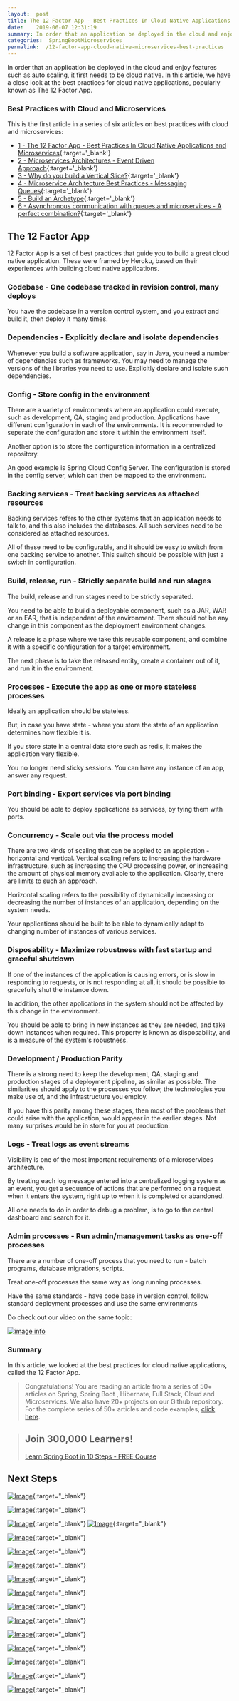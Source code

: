 ```yaml
---
layout:  post
title: The 12 Factor App - Best Practices In Cloud Native Applications and Microservices
date:    2019-06-07 12:31:19
summary: In order that an application be deployed in the cloud and enjoy features such as auto scaling, it first needs to be cloud native. In this article, we have a close look at the best practices for cloud native applications, popularly known as The 12 Factor App. 
categories:  SpringBootMicroservices
permalink:  /12-factor-app-cloud-native-microservices-best-practices
---
```


In order that an application be deployed in the cloud and enjoy features such as auto scaling, it first needs to be cloud native. In this article, we have a close look at the best practices for cloud native applications, popularly known as The 12 Factor App. 

### Best Practices with Cloud and Microservices

This is the first article in a series of six articles on best practices with cloud and microservices:
- [1 - The 12 Factor App - Best Practices In Cloud Native Applications and Microservices](/12-factor-app-cloud-native-microservices-best-practices){:target='_blank'}
- [2 - Microservices Architectures - Event Driven Approach](/introduction-to-event-driven-architectures-with-microservices){:target='_blank'}
- [3 - Why do you build a Vertical Slice?](/software-best-practices-building-a-vertical-slice){:target='_blank'}
- [4 - Microservice Architecture Best Practices - Messaging Queues](/messaging-queues-and-asynchronous-communication-in-microservices){:target='_blank'}
- [5 - Build an Archetype](/creating-archetypes-in-microservices-architectures-best-practices){:target='_blank'}
- [6 - Asynchronous communication with queues and microservices - A perfect combination?](/asynchronous-communication-with-queues-in-microservices){:target='_blank'}

## The 12 Factor App

12 Factor App is a set of best practices that guide you to build a great cloud native application. These were framed by Heroku, based on their experiences with building cloud native applications. 

### Codebase - One codebase tracked in revision control, many deploys

You have the codebase in a version control system, and you extract and build it, then deploy it many times.

### Dependencies - Explicitly declare and isolate dependencies

Whenever you build a software application, say in Java, you need a number of dependencies such as frameworks. You may need to manage the versions of the libraries you need to use. Explicitly declare and isolate such dependencies.

### Config - Store config in the environment

There are a variety of environments where an application could execute, such as development, QA, staging and production. Applications have different configuration in each of the environments. It is recommended to seperate the configuration and store it within the environment itself.

Another option is to store the configuration information in a centralized repository. 

An good example is Spring Cloud Config Server. The configuration is stored in the config server, which can then be mapped to the environment.

###  Backing services - Treat backing services as attached resources

Backing services refers to the other systems that an application needs to talk to, and this also includes the databases. All such services need to be considered as attached resources. 

All of these need to be configurable, and it should be easy to switch from one backing service to another. This switch should be possible with just a switch in configuration.  

### Build, release, run - Strictly separate build and run stages

The build, release and run stages need to be strictly separated. 

You need to be able to build a deployable component, such as a JAR, WAR or an EAR, that is independent of the environment. There should not be any change in this component as the deployment environment changes. 

A release is a phase where we take this reusable component, and combine it with a specific configuration for a target environment. 

The next phase is to take the released entity, create a container out of it, and run it in the environment.

### Processes - Execute the app as one or more stateless processes

Ideally an application should be stateless.

But, in case you have state - where you store the state of an application determines how flexible it is. 

If you store state in a central data store such as redis, it makes the application very flexible. 

You no longer need sticky sessions. You can have any instance of an app, answer any request. 

### Port binding - Export services via port binding

You should be able to deploy applications as services, by tying them with ports.

### Concurrency - Scale out via the process model

There are two kinds of scaling that can be applied to an application - horizontal and vertical. Vertical scaling refers to increasing the hardware infrastructure, such as increasing the CPU processing power, or increasing the amount of physical memory available to the application. Clearly, there are limits to such an approach.

Horizontal scaling refers to the possibility of dynamically increasing or decreasing the number of instances of an application, depending on the system needs. 

Your applications should be built to be able to dynamically adapt to changing number of instances of various services. 

### Disposability - Maximize robustness with fast startup and graceful shutdown

If one of the instances of the application is causing errors, or is slow in responding to requests, or is not responding at all, it should be possible to gracefully shut the instance down. 

In addition, the other applications in the system should not be affected by this change in the environment. 

You should be able to bring in new instances as they are needed, and take down instances when required. This property is known as disposability, and is a measure of the system's robustness.

### Development / Production Parity

There is a strong need to keep the development, QA, staging and production stages of a deployment pipeline, as similar as possible. The similarities should apply to the processes you follow, the technologies you make use of, and the infrastructure you employ. 

If you have this parity among these stages, then most of the problems that could arise with the application, would appear in the earlier stages. Not many surprises would be in store for you at production. 

### Logs - Treat logs as event streams

Visibility is one of the most important requirements of a microservices architecture.

By treating each log message entered into a centralized logging system as an event, you get a sequence of actions that are performed on a request when it enters the system, right up to when it is completed or abandoned. 

All one needs to do in order to debug a problem, is to go to the central dashboard and search for it.

### Admin processes - Run admin/management tasks as one-off processes

There are a number of one-off process that you need to run - batch programs, database migrations, scripts.

Treat one-off processes the same way as long running processes.

Have the same standards - have code base in version control, follow standard deployment processes and use the same environments

Do check out our video on the same topic:

[![image info](images/Capture-068-01.png)](https://www.youtube.com/watch?v=wjqBxJX35fU)

### Summary

In this article, we looked at the best practices for cloud native applications, called the 12 Factor App.

> Congratulations! You are reading an article from a series of 50+ articles on Spring, Spring Boot , Hibernate, Full Stack, Cloud and Microservices. We also have 20+ projects on our Github repository. For the complete series of 50+ articles and code examples, [click here](https://www.springboottutorial.com/tags/#SpringBoot).

<blockquote>
	<H2>Join 300,000 Learners!</H2>
	<p><a href="https://courses.in28minutes.com/p/spring-boot-for-beginners-in-10-steps" target="_blank">Learn Spring Boot in 10 Steps - FREE Course</a></p>
</blockquote>


## Next Steps

[![Image](/images/Course-Go-Full-Stack-With-Spring-Boot-and-React.png "Go Full Stack with Spring Boot and React")](https://www.udemy.com/course/full-stack-application-with-spring-boot-and-react/?couponCode=OCTOBER-2019){:target="_blank"}

[![Image](/images/Course-Go-Full-Stack-With-SpringBoot-And-Angular.png "Go Full Stack with Spring Boot and Angular")](https://www.udemy.com/course/full-stack-application-development-with-spring-boot-and-angular/?couponCode=OCTOBER-2019){:target="_blank"}

[![Image](/images/Course-KubernetesCrashCourse.png "Kubernetes Crash Course for Java Spring Boot Developers")](https://www.udemy.com/course/kubernetes-crash-course-for-java-developers/?couponCode=OCTOBER-2019){:target="_blank"}
[![Image](/images/Course-DockerCrashCourseForJavaSpringBootDevelopers.png "Docker Crash Course for Java Spring Boot Developers")](https://www.udemy.com/course/docker-course-with-java-and-spring-boot-for-beginners/?couponCode=OCTOBER-2019){:target="_blank"}

[![Image](/images/Course-Deploy-SpringBoot-To-Azure-Web-Apps.png "Azure Crash Course for Java Spring Boot Developers")](https://www.udemy.com/course/deploy-spring-boot-to-azure/?couponCode=OCTOBER-2019){:target="_blank"}

[![Image](/images/Course-Deploy-SpringBoot-To-Azure-Web-Apps.png "Azure Crash Course for Java Spring Boot Developers")](https://www.udemy.com/course/deploy-spring-boot-to-azure/?couponCode=OCTOBER-2019){:target="_blank"}

[![Image](/images/Course-Master-Microservices-with-Spring-Boot-and-Spring-Cloud.png "Master Microservices with Spring Boot and Spring Cloud")](https://www.udemy.com/course/microservices-with-spring-boot-and-spring-cloud/?couponCode=OCTOBER-2019){:target="_blank"}

[![Image](/images/Course-pivotal-cloud-foundry-pcf-deploying-spring-boot-apps.png "Deploying Spring Boot Microservices to Pivotal Cloud Foundry (PCF)")](https://www.udemy.com/course/learn-pivotal-cloud-foundry-pcf-deploying-spring-boot-apps/?couponCode=OCTOBER-2019){:target="_blank"}

[![Image](/images/Course-Deploy-Java-Spring-Boot-Microservices-To-ECS.png "Deploying Spring Boot Microservices to AWS using ECS and AWS Fargate")](https://www.udemy.com/course/deploy-spring-microservices-to-aws-with-ecs-and-aws-fargate/?couponCode=OCTOBER-2019){:target="_blank"}

[![Image](/images/Course-Deploy-Java-Spring-Boot-Apps-To-AWS.png "Deploying Spring Boot Apps to AWS using Elastic Beanstalk")](https://www.udemy.com/course/deploy-java-spring-boot-to-aws-amazon-web-service/?couponCode=OCTOBER-2019){:target="_blank"}


[![Image](/images/Course-Master-Java-Web-Services-and-REST-API-with-Spring-Boot.png "Master Java Web Services and REST API with Spring Boot")](https://www.udemy.com/course/spring-web-services-tutorial/?couponCode=OCTOBER-2019){:target="_blank"}

[![Image](/images/Course-Spring-Framework-Interview-Guide-200-Questions-Answers.png "Spring Framework Interview Guide - 200+ Questions & Answers")](https://www.udemy.com/course/spring-interview-questions-and-answers/?couponCode=OCTOBER-2019){:target="_blank"}

[![Image](/images/Course-Learn-Spring-Boot-in-100-Steps---Beginner-to-Expert.png "Learn Spring Boot in 100 Steps - Beginner to Expert")](https://www.udemy.com/course/spring-boot-tutorial-for-beginners/?couponCode=OCTOBER-2019){:target="_blank"}

[![Image](/images/Course-Spring-Framework-Master-Class---Beginner-to-Expert.png "Spring Master Class - Beginner to Expert")](https://www.udemy.com/course/spring-tutorial-for-beginners/?couponCode=OCTOBER-2019){:target="_blank"}

[![Image](/images/Course-Master-Hibernate-and-JPA-with-Spring-Boot-in-100-Steps.png "Master Hibernate and JPA with Spring Boot in 100 Steps")](https://www.udemy.com/course/hibernate-jpa-tutorial-for-beginners-in-100-steps/?couponCode=OCTOBER-2019){:target="_blank"}

[![Image](/images/Course-Master-Java-Unit-Testing-with-Spring-Boot-Mockito.png "Master Java Unit Testing with Spring Boot & Mockito")](https://www.udemy.com/course/learn-unit-testing-with-spring-boot/?couponCode=OCTOBER-2019){:target="_blank"}

